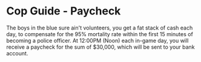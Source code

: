 # Cop Guide - Paycheck
The boys in the blue sure ain't volunteers, you get a fat stack of cash each day, to compensate for the 95% mortality rate within the first 15 minutes of becoming a police officer.
At 12:00PM (Noon) each in-game day, you will receive a paycheck for the sum of $30,000, which will be sent to your bank account.